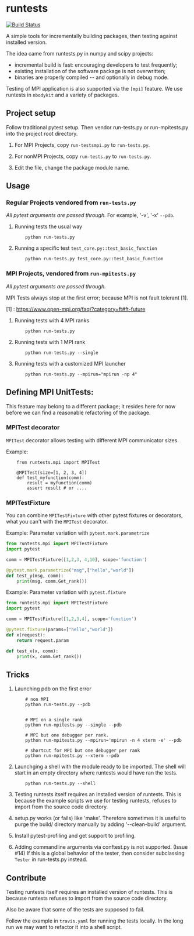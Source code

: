 # runtests

[![Build Status](https://travis-ci.org/bccp/runtests.svg?branch=master)](https://travis-ci.org/bccp/runtests)

A simple tools for incrementally building packages, then testing against installed version.

The idea came from runtests.py in numpy and scipy projects:

- incremental build is fast: encouraging developers to test frequently;
- existing installation of the software package is not overwritten;
- binaries are properly compiled -- and optionally in debug mode.

Testing of MPI application is also supported via the `[mpi]` feature.
We use runtests in `nbodykit` and a variety of packages.

## Project setup

Follow traditional pytest setup. Then vendor run-tests.py or run-mpitests.py into the project root directory.

1. For MPI Projects, copy `run-testsmpi.py` to `run-tests.py`.

2. For nonMPI Projects, copy `run-tests.py` to `run-tests.py`.

3. Edit the file, change the package module name.


## Usage

### Regular Projects vendored from `run-tests.py`

*All pytest arguments are passed through.* For example, '-v', '-x' `--pdb`.

1. Running tests the usual way
    ```
        python run-tests.py
    ```

2. Running a specific test `test_core.py::test_basic_function`
    ```
        python run-tests.py test_core.py::test_basic_function
    ```

### MPI Projects, vendored from `run-mpitests.py`

*All pytest arguments are passed through.*

MPI Tests always stop at the first error; because MPI is not fault tolerant [1].

[1] : https://www.open-mpi.org/faq/?category=ft#ft-future

1. Running tests with 4 MPI ranks
    ```
        python run-tests.py
    ```

2. Running tests with 1 MPI rank
    ```
        python run-tests.py --single
    ```

3. Running tests with a customized MPI launcher
    ```
        python run-tests.py --mpirun="mpirun -np 4"
    ```

## Defining MPI UnitTests: 

This feature may belong to a different package; it resides here for now before we can
find a reasonable refactoring of the package.

### MPITest decorator

`MPITest` decorator allows testing with different MPI communicator sizes.

Example:
```
    from runtests.mpi import MPITest

    @MPITest(size=[1, 2, 3, 4])
    def test_myfunction(comm):
        result = myfunction(comm)
        assert result # or ....
```

### MPITestFixture

You can combine `MPITestFixture` with other pytest fixtures or decorators, what you can't with the `MPITest` decorator.

Example: Parameter variation with `pytest.mark.parametrize`

```python
from runtests.mpi import MPITestFixture
import pytest

comm = MPITestFixture([1,2,3, 4,10], scope='function')

@pytest.mark.parametrize("msg",["hello","world"])
def test_y(msg, comm):
    print(msg, comm.Get_rank())
```

Example: Parameter variation with `pytest.fixture`
```python
from runtests.mpi import MPITestFixture
import pytest

comm = MPITestFixture([1,2,3,4], scope='function')

@pytest.fixture(params=["hello","world"])
def x(request):
    return request.param

def test_x(x, comm):
    print(x, comm.Get_rank())
```


## Tricks


1. Launching pdb on the first error

    ```
        # non MPI
        python run-tests.py --pdb


        # MPI on a single rank
        python run-mpitests.py --single --pdb

        # MPI but one debugger per rank.
        python run-mpitests.py --mpirun='mpirun -n 4 xterm -e' --pdb

        # shortcut for MPI but one debugger per rank
        python run-mpitests.py --xterm --pdb
    ```

2. Launchging a shell with the module ready to be imported. The shell will start in
   an empty directory where runtests would have ran the tests.

    ```
        python run-tests.py --shell
    ```

3. Testing runtests itself requires an installed version of runtests.
   This is because the example scripts we use for testing runtests,
   refuses to import from the source code directory.

4. setup.py works (or fails) like 'make'. Therefore sometimes it is useful to purge the
   build/ directory manually by adding '--clean-build' argument.

5. Install pytest-profiling and get support to profiling.

6. Adding commandline arguments via conftest.py is not supported. (Issue #14)
   If this is a global behavior of the tester, then consider subclassing `Tester` in run-tests.py instead. 

## Contribute

Testing runtests itself requires an installed version of runtests.
This is because runtests refuses to import from the source code directory.

Also be aware that some of the tests are supposed to fail.

Follow the example in `travis.yaml` for running the tests locally. In the long
run we may want to refactor it into a shell script.
